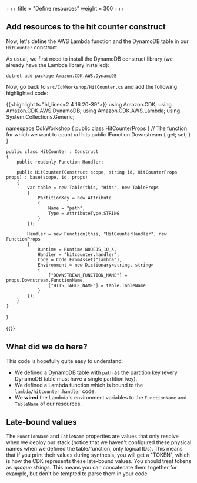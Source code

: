 +++
title = "Define resources"
weight = 300
+++

## Add resources to the hit counter construct

Now, let's define the AWS Lambda function and the DynamoDB table in our
`HitCounter` construct.

As usual, we first need to install the DynamoDB construct library (we already
have the Lambda library installed):

```
dotnet add package Amazon.CDK.AWS.DynamoDB
```

Now, go back to `src/CdkWorkshop/HitCounter.cs` and add the following highlighted code:

{{<highlight ts "hl_lines=2 4 16 20-39">}}
using Amazon.CDK;
using Amazon.CDK.AWS.DynamoDB;
using Amazon.CDK.AWS.Lambda;
using System.Collections.Generic;

namespace CdkWorkshop
{
    public class HitCounterProps
    {
        // The function for which we want to count url hits
        public IFunction Downstream { get; set; }
    }

    public class HitCounter : Construct
    {
        public readonly Function Handler;

        public HitCounter(Construct scope, string id, HitCounterProps props) : base(scope, id, props)
        {
            var table = new Table(this, "Hits", new TableProps
            {
                PartitionKey = new Attribute
                {
                    Name = "path",
                    Type = AttributeType.STRING
                }
            });

            Handler = new Function(this, "HitCounterHandler", new FunctionProps
            {
                Runtime = Runtime.NODEJS_10_X,
                Handler = "hitcounter.handler",
                Code = Code.FromAsset("lambda"),
                Environment = new Dictionary<string, string>
                {
                    ["DOWNSTREAM_FUNCTION_NAME"] = props.Downstream.FunctionName,
                    ["HITS_TABLE_NAME"] = table.TableName
                }
            });
        }
    }
}

{{</highlight>}}

## What did we do here?

This code is hopefully quite easy to understand:

 * We defined a DynamoDB table with `path` as the partition key (every DynamoDB
   table must have a single partition key).
 * We defined a Lambda function which is bound to the `lambda/hitcounter.handler` code.
 * We __wired__ the Lambda's environment variables to the `FunctionName` and `TableName`
   of our resources.

## Late-bound values

The `FunctionName` and `TableName` properties are values that only resolve when
we deploy our stack (notice that we haven't configured these physical names when
we defined the table/function, only logical IDs). This means that if you print
their values during synthesis, you will get a "TOKEN", which is how the CDK
represents these late-bound values. You should treat tokens as _opaque strings_.
This means you can concatenate them together for example, but don't be tempted
to parse them in your code.
